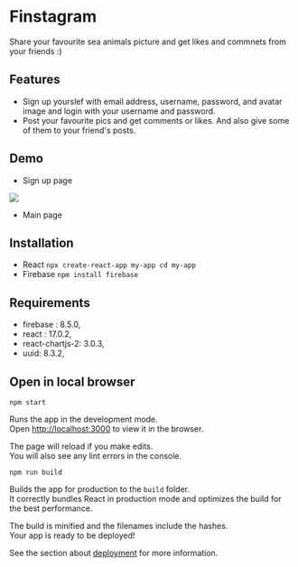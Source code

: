 # Finstagram
Share your favourite sea animals picture and get likes and commnets from your friends :)

## Features

   - Sign up yourslef with email address, username, password, and avatar image and login with your username and password.
   - Post your favourite pics and get comments or likes. And also give some of them to your friend's posts.
  

## Demo

 - Sign up page


<img src="https://user-images.githubusercontent.com/74119671/127569272-c326c06b-9358-487d-945f-441bf46b0269.png">


 - Main page


## Installation
- React `npx create-react-app my-app cd my-app`  
- Firebase `npm install firebase`
   
## Requirements
   
   - firebase : 8.5.0,
   - react : 17.0.2,
   - react-chartjs-2: 3.0.3,
   - uuid: 8.3.2,
  

## Open in local browser
   `npm start`

Runs the app in the development mode.\
Open [http://localhost:3000](http://localhost:3000) to view it in the browser.

The page will reload if you make edits.\
You will also see any lint errors in the console.

  `npm run build`

Builds the app for production to the `build` folder.\
It correctly bundles React in production mode and optimizes the build for the best performance.

The build is minified and the filenames include the hashes.\
Your app is ready to be deployed!

See the section about [deployment](https://facebook.github.io/create-react-app/docs/deployment) for more information.



